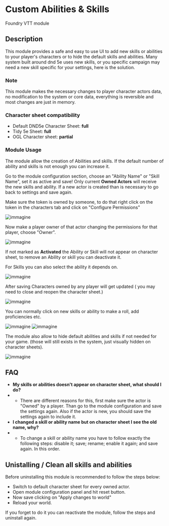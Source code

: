 # Custom Abilities & Skills
Foundry VTT module

## Description
This module provides a safe and easy to use UI to add new skills or abilities to your player's characters or to hide the default skills and abilities.
Many system built around dnd 5e uses new skills, or you specific campaign may need a new skill specific for your settings, here is the solution.

### Note
This module makes the necessary changes to player character actors data, no modification to the system or core data, everything is reversible and most changes are just in memory.

### Character sheet compatibility
- Default DND5e Character Sheet: **full**
- Tidy 5e Sheet: **full**
- OGL Character sheet: **partial**

### Module Usage

The module allow the creation of Abilities and skills.
If the default number of ability and skills is not enough you can increase it.

Go to the module configuration section, choose an "Ability Name" or "Skill Name", set it as active and save!
Only current **Owned Actors** will receive the new skills and ability. If a new actor is created than is necessary to go back to settings and save again.

Make sure the token is owned by someone, to do that right click on the token in the characters tab and click on "Configure Permissions"

![immagine](https://user-images.githubusercontent.com/3662610/172723789-d50759e4-b2c2-4108-bf3d-49046fc10c69.png)

Now make a player owner of that actor changing the permissions for that player, choose "Owner".

![immagine](https://user-images.githubusercontent.com/3662610/172724015-7270c12e-a535-4e6c-b76d-67c3e391075d.png)

If not marked as **Activated** the Ability or Skill will not appear on character sheet, to remove an Ability or skill you can deactivate it.

For Skills you can also select the ability it depends on.

![immagine](https://user-images.githubusercontent.com/3662610/172491827-b39cc739-e230-453f-aa87-db7adfe9cf82.png)

After saving Characters owned by any player will get updated ( you may need to close and reopen the character sheet.)

![immagine](https://user-images.githubusercontent.com/3662610/172493447-940c44b3-64b0-433e-9744-a209c7ae5c74.png)

You can normally click on new skills or ability to make a roll, add proficiencies etc.

![immagine](https://user-images.githubusercontent.com/3662610/172492855-a72e2d48-14c4-44c3-a231-828cf2d52fd9.png)
![immagine](https://user-images.githubusercontent.com/3662610/172492973-74311f35-c354-4dde-8d83-5e33299a9028.png)

The module also allow to hide default abilities and skills if not needed for your game. (those will still exists in the system, just visually hidden on character sheets).

![immagine](https://user-images.githubusercontent.com/3662610/172493191-14db44de-ed53-424d-82a0-879c27be8f96.png)

## FAQ
* **My skills or abilities doesn't appear on character sheet, what should I do?**
* * There are different reasons for this, first make sure the actor is "Owned" by a player. Than go to the module configuration and save the settings again. Also if the actor is new, you should save the settings again to include it.
* **I changed a skill or ability name but on character sheet I see the old name, why?**
* * To change a skill or ability name you have to follow exactly the following steps: disable it; save; rename; enable it again; and save again. In this order.


## Unistalling / Clean all skills and abilities
Before uninstalling this module is recommended to follow the steps below:
- Switch to default character sheet for every owned actor.
- Open module configuration panel and hit reset button.
- Now save clicking on "Apply changes to world"
- Reload your world.

If you forget to do it you can reactivate the module, follow the steps and uninstall again.



